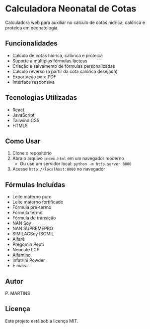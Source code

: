 # Calculadora Neonatal de Cotas

Calculadora web para auxiliar no cálculo de cotas hídrica, calórica e proteica em neonatologia.

## Funcionalidades

- Cálculo de cotas hídrica, calórica e proteica
- Suporte a múltiplas fórmulas lácteas
- Criação e salvamento de fórmulas personalizadas
- Cálculo reverso (a partir da cota calórica desejada)
- Exportação para PDF
- Interface responsiva

## Tecnologias Utilizadas
- React
- JavaScript
- Tailwind CSS
- HTML5

## Como Usar

1. Clone o repositório
2. Abra o arquivo `index.html` em um navegador moderno
   - Ou use um servidor local: `python -m http.server 8000`
3. Acesse `http://localhost:8000` no navegador

## Fórmulas Incluídas

- Leite materno puro
- Leite materno fortificado
- Fórmula pré-termo
- Fórmula termo
- Fórmula de transição
- NAN Soy
- NAN SUPREMEPRO
- SIMILACSoy ISOMIL
- Alfaré
- Pregomin Pepti
- Neocate LCP
- Alfamino
- Infatrini Powder
- E mais...

## Autor
P. MARTINS

## Licença
Este projeto está sob a licença MIT. 